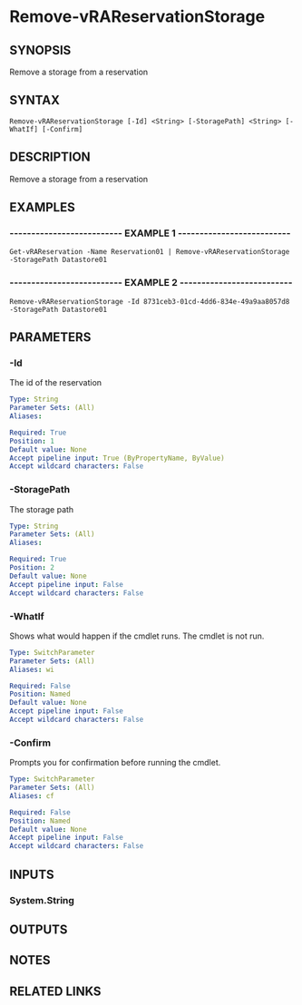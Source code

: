 # Remove-vRAReservationStorage

## SYNOPSIS
Remove a storage from a reservation

## SYNTAX

```
Remove-vRAReservationStorage [-Id] <String> [-StoragePath] <String> [-WhatIf] [-Confirm]
```

## DESCRIPTION
Remove a storage from a reservation

## EXAMPLES

### -------------------------- EXAMPLE 1 --------------------------
```
Get-vRAReservation -Name Reservation01 | Remove-vRAReservationStorage -StoragePath Datastore01
```

### -------------------------- EXAMPLE 2 --------------------------
```
Remove-vRAReservationStorage -Id 8731ceb3-01cd-4dd6-834e-49a9aa8057d8 -StoragePath Datastore01
```

## PARAMETERS

### -Id
The id of the reservation

```yaml
Type: String
Parameter Sets: (All)
Aliases: 

Required: True
Position: 1
Default value: None
Accept pipeline input: True (ByPropertyName, ByValue)
Accept wildcard characters: False
```

### -StoragePath
The storage path

```yaml
Type: String
Parameter Sets: (All)
Aliases: 

Required: True
Position: 2
Default value: None
Accept pipeline input: False
Accept wildcard characters: False
```

### -WhatIf
Shows what would happen if the cmdlet runs.
The cmdlet is not run.

```yaml
Type: SwitchParameter
Parameter Sets: (All)
Aliases: wi

Required: False
Position: Named
Default value: None
Accept pipeline input: False
Accept wildcard characters: False
```

### -Confirm
Prompts you for confirmation before running the cmdlet.

```yaml
Type: SwitchParameter
Parameter Sets: (All)
Aliases: cf

Required: False
Position: Named
Default value: None
Accept pipeline input: False
Accept wildcard characters: False
```

## INPUTS

### System.String

## OUTPUTS

## NOTES

## RELATED LINKS

